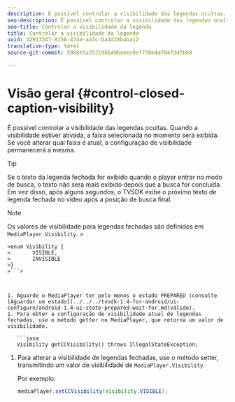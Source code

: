 ```yaml
---
description: É possível controlar a visibilidade das legendas ocultas. Quando a visibilidade estiver ativada, a faixa selecionada no momento será exibida. Se você alterar qual faixa é atual, a configuração de visibilidade permanecerá a mesma.
seo-description: É possível controlar a visibilidade das legendas ocultas. Quando a visibilidade estiver ativada, a faixa selecionada no momento será exibida. Se você alterar qual faixa é atual, a configuração de visibilidade permanecerá a mesma.
seo-title: Controlar a visibilidade da legenda
title: Controlar a visibilidade da legenda
uuid: 42913347-8158-474e-aa3c-ba4d38baba12
translation-type: tm+mt
source-git-commit: 5908e5a3521966496aeec0ef730e4a704fddfb68

---
```



# Visão geral {#control-closed-caption-visibility}

É possível controlar a visibilidade das legendas ocultas. Quando a visibilidade estiver ativada, a faixa selecionada no momento será exibida. Se você alterar qual faixa é atual, a configuração de visibilidade permanecerá a mesma.

>[!TIP]
>
>Se o texto da legenda fechada for exibido quando o player entrar no modo de busca, o texto não será mais exibido depois que a busca for concluída. Em vez disso, após alguns segundos, o TVSDK exibe o próximo texto de legenda fechada no vídeo após a posição de busca final.

>[!NOTE]
>
>Os valores de visibilidade para legendas fechadas são definidos em `MediaPlayer.Visibility`. >
>
```java>
>enum Visibility { 
>       VISIBLE,  
>       INVISIBLE 
>}
>```>



1. Aguarde o MediaPlayer ter pelo menos o estado PREPARED (consulte [Aguardar um estado](../../../tvsdk-1.4-for-android/ui-configure/android-1.4-ui-state-prepared-wait-for.md)válido).
1. Para obter a configuração de visibilidade atual de legendas fechadas, use o método getter no MediaPlayer, que retorna um valor de visibilidade.

   ```java
   Visibility getCCVisibility() throws IllegalStateException;
   ```

1. Para alterar a visibilidade de legendas fechadas, use o método setter, transmitindo um valor de visibilidade de `MediaPlayer.Visibility`.

   Por exemplo:

   ```java
   mediaPlayer.setCCVisibility(Visibility.VISIBLE);
   ```

